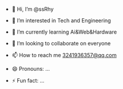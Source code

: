 - 👋 Hi, I’m @ssRhy
- 👀 I’m interested in Tech and Engineering 
- 🌱 I’m currently learning  Ai&Web&Hardware
- 💞️ I’m looking to collaborate on everyone
- 📫 How to reach me 3241936357@qq.com


- 😄 Pronouns: ...
- ⚡ Fun fact: ...

<!---
ssRhy/ssRhy is a ✨ special ✨ repository because its `README.md` (this file) appears on your GitHub profile.
You can click the Preview link to take a look at your changes.
--->
